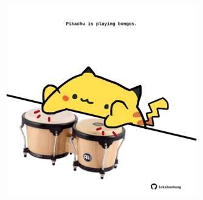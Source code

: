 <!-- built at 11/04/2021, 02:00:19 UTC -->
<p align="center">
  <img width="500" height="500" src="./ReadmeImage.svg">
</p>

